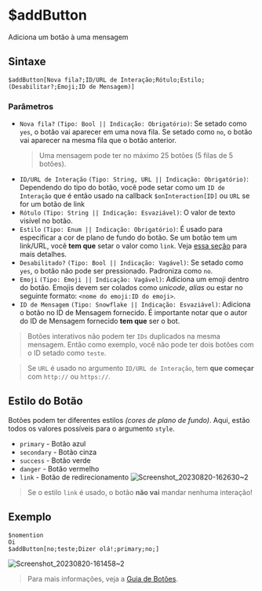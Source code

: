 # $addButton
Adiciona um botão à uma mensagem

## Sintaxe
```
$addButton[Nova fila?;ID/URL de Interação;Rótulo;Estilo;(Desabilitar?;Emoji;ID de Mensagem)]
```

### Parâmetros
- `Nova fila?` `(Tipo: Bool || Indicação: Obrigatório)`: Se setado como `yes`, o botão vai aparecer em uma nova fila. Se setado como `no`, o botão vai aparecer na mesma fila que o botão anterior.
    > Uma mensagem pode ter no máximo 25 botões (5 filas de 5 botões).
- `ID/URL de Interação` `(Tipo: String, URL || Indicação: Obrigatório)`: Dependendo do tipo do botão, você pode setar como um `ID de Interação` que é então usado na callback `$onInteraction[ID]` ou `URL` se for um botão de link
- `Rótulo` `(Tipo: String || Indicação: Esvaziável)`: O valor de texto visível no botão.
- `Estilo` `(Tipo: Enum || Indicação: Obrigatório)`: É usado para especificar a cor de plano de fundo do botão. Se um botão tem um link/URL, você **tem que** setar o valor como `link`. Veja [essa seção](#button-style) para mais detalhes.
- `Desabilitado?` `(Tipo: Bool || Indicação: Vagável)`: Se setado como `yes`, o botão não pode ser pressionado. Padroniza como `no`.
- `Emoji` `(Tipo: Emoji || Indicação: Vagável)`: Adiciona um emoji dentro do botão. Emojis devem ser colados como *unicode*, *alias* ou estar no seguinte formato: `<nome do emoji:ID do emoji>`.
- `ID de Mensagem` `(Tipo: Snowflake || Indicação: Esvaziável)`: Adiciona o botão no ID de Mensagem fornecido. É importante notar que o autor do ID de Mensagem fornecido **tem que** ser o bot.

> Botões interativos não podem ter `IDs` duplicados na mesma mensagem. Então como exemplo, você não pode ter dois botões com o ID setado como `teste`.

> Se `URL` é usado no argumento `ID/URL de Interação`, tem **que começar** com `http://` ou `https://`.

## Estilo do Botão 
Botões podem ter diferentes estilos _(cores de plano de fundo)_.
Aqui, estão todos os valores possíveis para o argumento `style`.
- `primary` - Botão azul
- `secondary` - Botão cinza 
- `success` - Botão verde
- `danger` - Botão vermelho
- `link` - Botão de redirecionamento
![Screenshot_20230820-162630~2](https://github.com/Kemi-Rawr/bdfd-wiki/assets/111205130/29119e57-1c58-4dfe-abe8-0dd64949f8c8)

> Se o estilo `link` é usado, o botão **não vai** mandar nenhuma interação!

## Exemplo
```
$nomention
Oi
$addButton[no;teste;Dizer olá!;primary;no;]
```
![Screenshot_20230820-161458~2](https://github.com/Kemi-Rawr/bdfd-wiki/assets/111205130/e4758728-9412-4afb-83f3-70e83a0e84e6)

> Para mais informações, veja a [Guia de Botões](../guides/general/interactions/buttons/aboutButtons.md).
